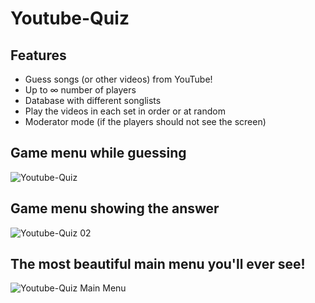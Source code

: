 # Youtube-Quiz
## Features
* Guess songs (or other videos) from YouTube!
* Up to ∞ number of players
* Database with different songlists
* Play the videos in each set in order or at random
* Moderator mode (if the players should not see the screen)


## Game menu while guessing
![Youtube-Quiz](https://i.imgur.com/5UUJ68P.jpeg)
## Game menu showing the answer
![Youtube-Quiz 02](https://i.imgur.com/N0KhOVz.jpeg)
## The most beautiful main menu you'll ever see!
![Youtube-Quiz Main Menu](https://i.imgur.com/IvQpnWZ.jpeg)
